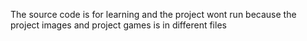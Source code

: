 The source code is for learning and the project wont run because the project images and project games is in different files
